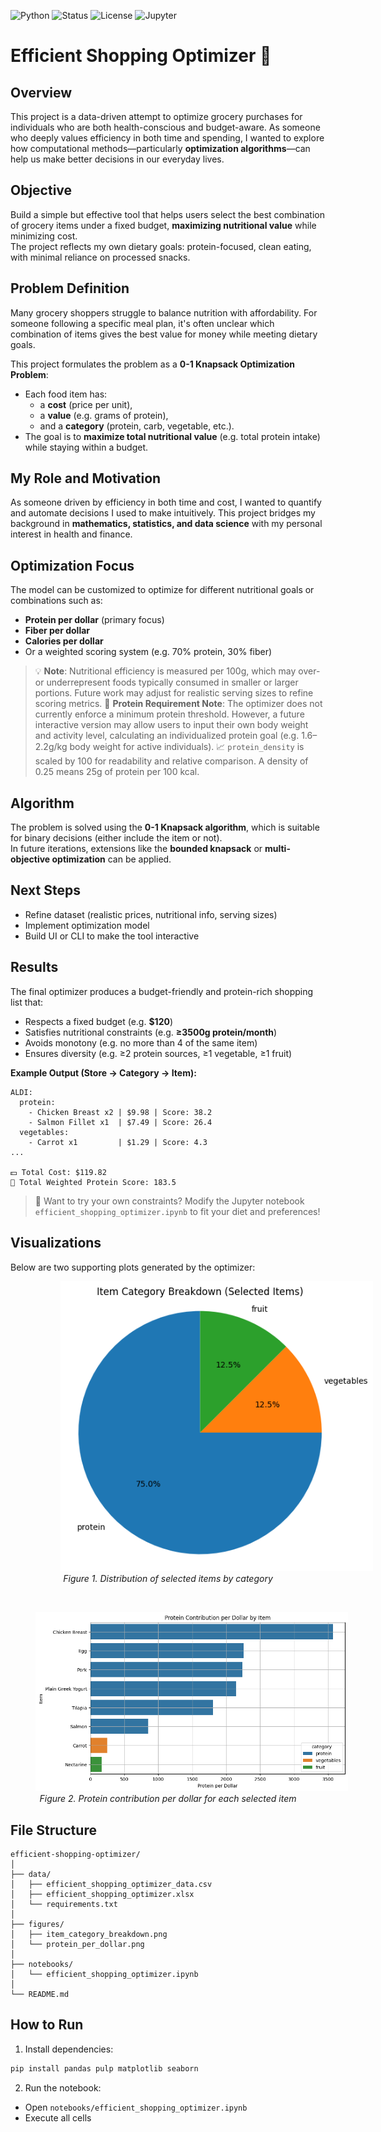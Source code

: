 ![Python](https://img.shields.io/badge/Python-3.10%2B-blue)
![Status](https://img.shields.io/badge/status-complete-success)
![License](https://img.shields.io/badge/license-MIT-green)
![Jupyter](https://img.shields.io/badge/Made%20with-Jupyter-orange)

# Efficient Shopping Optimizer 🛒

## Overview

This project is a data-driven attempt to optimize grocery purchases for individuals who are both health-conscious and budget-aware. As someone who deeply values efficiency in both time and spending, I wanted to explore how computational methods—particularly **optimization algorithms**—can help us make better decisions in our everyday lives.

## Objective

Build a simple but effective tool that helps users select the best combination of grocery items under a fixed budget, **maximizing nutritional value** while minimizing cost.  
The project reflects my own dietary goals: protein-focused, clean eating, with minimal reliance on processed snacks.

## Problem Definition

Many grocery shoppers struggle to balance nutrition with affordability. For someone following a specific meal plan, it's often unclear which combination of items gives the best value for money while meeting dietary goals.

This project formulates the problem as a **0-1 Knapsack Optimization Problem**:
- Each food item has:
  - a **cost** (price per unit),
  - a **value** (e.g. grams of protein),
  - and a **category** (protein, carb, vegetable, etc.).
- The goal is to **maximize total nutritional value** (e.g. total protein intake) while staying within a budget.

## My Role and Motivation

As someone driven by efficiency in both time and cost, I wanted to quantify and automate decisions I used to make intuitively. This project bridges my background in **mathematics, statistics, and data science** with my personal interest in health and finance.

## Optimization Focus

The model can be customized to optimize for different nutritional goals or combinations such as:
- **Protein per dollar** (primary focus)
- **Fiber per dollar**
- **Calories per dollar**
- Or a weighted scoring system (e.g. 70% protein, 30% fiber)

> 💡 **Note**: Nutritional efficiency is measured per 100g, which may over- or underrepresent foods typically consumed in smaller or larger portions. Future work may adjust for realistic serving sizes to refine scoring metrics.
> 📌 **Protein Requirement Note**: The optimizer does not currently enforce a minimum protein threshold. However, a future interactive version may allow users to input their own body weight and activity level, calculating an individualized protein goal (e.g. 1.6–2.2g/kg body weight for active individuals).
> 📈 `protein_density` is scaled by 100 for readability and relative comparison. A density of 0.25 means 25g of protein per 100 kcal.

## Algorithm

The problem is solved using the **0-1 Knapsack algorithm**, which is suitable for binary decisions (either include the item or not).  
In future iterations, extensions like the **bounded knapsack** or **multi-objective optimization** can be applied.

## Next Steps

- Refine dataset (realistic prices, nutritional info, serving sizes)
- Implement optimization model
- Build UI or CLI to make the tool interactive

## Results

The final optimizer produces a budget-friendly and protein-rich shopping list that:

- Respects a fixed budget (e.g. **$120**)
- Satisfies nutritional constraints (e.g. **≥3500g protein/month**)
- Avoids monotony (e.g. no more than 4 of the same item)
- Ensures diversity (e.g. ≥2 protein sources, ≥1 vegetable, ≥1 fruit)

**Example Output (Store → Category → Item):**

```
ALDI:
  protein:
    - Chicken Breast x2 | $9.98 | Score: 38.2
    - Salmon Fillet x1  | $7.49 | Score: 26.4
  vegetables:
    - Carrot x1         | $1.29 | Score: 4.3
...

💵 Total Cost: $119.82  
💪 Total Weighted Protein Score: 183.5
```

> 🔧 Want to try your own constraints? Modify the Jupyter notebook `efficient_shopping_optimizer.ipynb` to fit your diet and preferences!

## Visualizations

Below are two supporting plots generated by the optimizer:

<p align="center">
  <img src="figures/item_category_breakdown.png" alt="Item Category Breakdown" width="500" style="margin-left: 80px;" />
  <br>
  <em>Figure 1. Distribution of selected items by category</em>
</p>

<br>

<p align="center">
  <img src="figures/protein_per_dollar.png" alt="Protein per Dollar" width="500" style="margin-left: 40px;" />
  <br>
  <em>Figure 2. Protein contribution per dollar for each selected item</em>
</p>

## File Structure

```
efficient-shopping-optimizer/
│
├── data/
│   ├── efficient_shopping_optimizer_data.csv
│   ├── efficient_shopping_optimizer.xlsx
│   └── requirements.txt
│
├── figures/
│   ├── item_category_breakdown.png
│   └── protein_per_dollar.png
│
├── notebooks/
│   └── efficient_shopping_optimizer.ipynb
│
└── README.md
```

## How to Run

1. Install dependencies:
```bash
pip install pandas pulp matplotlib seaborn
```

2. Run the notebook:
- Open `notebooks/efficient_shopping_optimizer.ipynb`
- Execute all cells